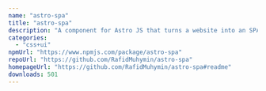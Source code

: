 ```yaml
---
name: "astro-spa"
title: "astro-spa"
description: "A component for Astro JS that turns a website into an SPA"
categories:
  - "css+ui"
npmUrl: "https://www.npmjs.com/package/astro-spa"
repoUrl: "https://github.com/RafidMuhymin/astro-spa"
homepageUrl: "https://github.com/RafidMuhymin/astro-spa#readme"
downloads: 501
---
```

